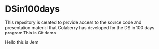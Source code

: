 # DSin100days
This repository is created to provide access to the source code and presentation material that Colaberry has developed for the DS in 100 days program
This is Git demo

Hello this is Jem
